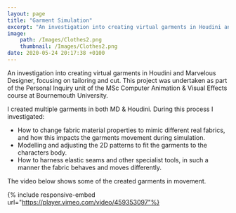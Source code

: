 ```yaml
---
layout: page
title: "Garment Simulation"
excerpt: "An investigation into creating virtual garments in Houdini and Marvelous Designer, focusing on tailoring and cut."
image: 
    path: /Images/Clothes2.png
    thumbnail: /Images/Clothes2.png
date: 2020-05-24 20:17:38 +0100
---
```


An investigation into creating virtual garments in Houdini and Marvelous Designer, focusing on tailoring and cut. This project was undertaken as part of the Personal Inquiry unit of the MSc Computer Animation & Visual Effects course at Bournemouth University. 
 
I created multiple garments in both MD & Houdini. During this process I investigated:
* How to change fabric material properties to mimic different real fabrics, and how this impacts the garments movement during simulation.
* Modelling and adjusting the 2D patterns to fit the garments to the characters body.
* How to harness elastic seams and other specialist tools, in such a manner the fabric behaves and moves differently. 

The video below shows some of the created garments in movement.

{% include responsive-embed url="https://player.vimeo.com/video/459353097"%}  
